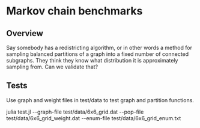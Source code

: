 # Markov chain benchmarks

## Overview 
Say somebody has a redistricting algorithm, or in other words a method for sampling balanced partitions of a graph into a fixed number of connected subgraphs.  They think they know what distribution it is approximately sampling from.  Can we validate that?

## Tests
Use graph and weight files in test/data to test graph and partition functions.

julia test.jl --graph-file test/data/6x6_grid.dat --pop-file test/data/6x6_grid_weight.dat --enum-file test/data/6x6_grid_enum.txt

